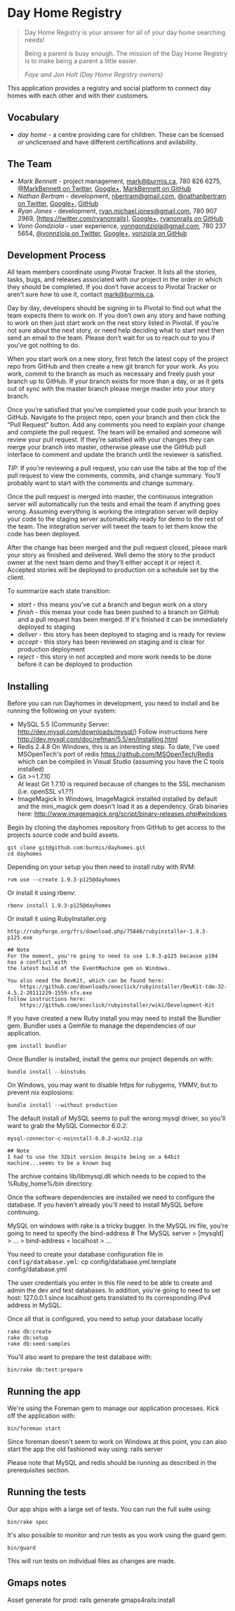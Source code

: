 # Day Home Registry

> Day Home Registry is your answer for all of your day home searching needs!
> 
> Being a parent is busy enough. The mission of the Day Home Registry is to make being a parent a little easier.
> 
> _Faye and Jon Holt (Day Home Registry owners)_

This application provides a registry and social platform to connect day homes with each other and with their customers.

## Vocabulary

 * _day home_ - a centre providing care for children. These can be licensed or unclicensed and have different certifications and avilability.

## The Team

 * *Mark Bennett* - project management, [mark@burmis.ca](mailto:mark@burmis.ca), 780 826 6275, [@MarkBennett on Twitter](https://twitter.com/MarkBennett), [Google+](https://plus.google.com/104431949275766772757/posts), [MarkBennett on GitHub](https://github.com/MarkBennett)
 * *Nathan Bertram* - development, [nbertram@gmail.com](mailto:nbertram@gmail.com), [@nathanbertram on Twitter](https://twitter.com/nathanbertram), [Google+](https://plus.google.com/118053740037238335612/posts), [GitHub](https://github.com/nathanbertram)
 * *Ryan Jones* - development, [ryan.michael.jones@gmail.com](mailto:ryan.michael.jones@gmail.com), 780 907 2969, [https://twitter.com/ryanonrails], [Google+](https://plus.google.com/108111379110069559271/posts), [ryanonrails on GitHub](https://github.com/ryanonrails)
 * *Vonn Gondziola* - user experience, [vonngondziola@gmail.com](mailto:vonngondziola@gmail.com), 780 237 5654, [@vonnziola on Twitter](https://twitter.com/#!/vonnziola), [Google+](https://plus.google.com/104018711410926928454/posts), [vonziola on GitHub](https://github.com/vonnziola)

## Development Process

All team members coordinate using Pivotal Tracker. It lists all the stories, tasks, bugs, and releases associated with our project in the order in which they should be completed. If you don’t have access to Pivotal Tracker or aren’t sure how to use it, contact mark@burmis.ca.

Day by day, developers should be signing in to Pivotal to find out what the team expects them to work on. If you don’t own any story and have nothing to work on then just start work on the next story listed in Pivotal. If you’re not sure about the next story, or need help deciding what to start next then send an email to the team. Please don’t wait for us to reach out to you if you’ve got nothing to do.

When you start work on a new story, first fetch the latest copy of the project repo from GitHub and then create a new git branch for your work. As you work, commit to the branch as much as necessary and freely push your branch up to GitHub. If your branch exists for more than a day, or as it gets out of sync with the master branch please merge master into your story branch.

Once you’re satisfied that you’ve completed your code push your branch to GitHub. Navigate to the project repo, open your branch and then click the “Pull Request” button. Add any comments you need to explain your change and complete the pull request. The team will be emailed and someone will review your pull request. If they’re satisfied with your changes they can merge your branch into master, otherwise please use the GitHub pull interface to comment and update the branch until the reviewer is satisfied.

*TIP:* If you’re reviewing a pull request, you can use the tabs at the top of the pull request to view the comments, commits, and change summary. You’ll probably want to start with the comments and change summary.

Once the pull request is merged into master, the continuous integration server will automatically run the tests and email the team if anything goes wrong. Assuming everything is working the integration server will deploy your code to the staging server automatically ready for demo to the rest of the team. The integration server will tweet the team to let them know the code has been deployed.

After the change has been merged and the pull request closed, please mark your story as finished and delivered. Well demo the story to the product owner at the next team demo and they’ll either accept it or reject it. Accepted stories will be deployed to production on a schedule set by the client.

To summarize each state transition:

 * _start_ - this means you've cut a branch and begun work on a story
 * _finish_ - this menas your code has been pushed to a branch on GitHub and a pull request has been merged. If it's finished it can be immediately deployed to staging
 * _deliver_ - this story has been deployed to staging and is ready for review
 * _accept_ - this story has been reviewed on staging and is clear for production deployment
 * _reject_ - this story in not accepted and more work needs to be done before it can be deployed to production

## Installing

Before you can run Dayhomes in development, you need to install and be running
the following on your system:

  * MySQL 5.5 (Community Server: http://dev.mysql.com/downloads/mysql/)
	Follow instructions here http://dev.mysql.com/doc/refman/5.5/en/installing.html
  * Redis 2.4.8
	On Windows, this is an interesting step. To date, I've used MSOpenTech's port of redis
			https://github.com/MSOpenTech/Redis
	which can be compiled in Visual Studio (assuming you have the C tools installed)
  * Git >=1.7.10    	
	At least Git 1.7.10 is required because of changes to the SSL mechanism (i.e. openSSL v1.??)
  * ImageMagick
	In Windows, ImageMagick installed installed by default and the mini_magick gem doesn't load
	it as a dependency. Grab binaries here:
		http://www.imagemagick.org/script/binary-releases.php#windows

Begin by cloning the dayhomes repository from GitHub to get access to the
projects source code and build assets.

    git clone git@github.com:burmis/dayhomes.git
    cd dayhomes
    
Depending on your setup you then need to install ruby with RVM:

    rvm use --create 1.9.3-p125@dayhomes

Or install it using rbenv:

    rbenv install 1.9.3-p125@dayhomes
	
Or install it using RubyInstaller.org
	
	http://rubyforge.org/frs/download.php/75848/rubyinstaller-1.9.3-p125.exe	
	
	## Note
	For the moment, you're going to need to use 1.9.3-p125 because p194 has a conflict with 
	the latest build of the EventMachine gem on Windows.
	
	You also need the DevKit, which can be found here:
	 	https://github.com/downloads/oneclick/rubyinstaller/DevKit-tdm-32-4.5.2-20111229-1559-sfx.exe
	follow instructions here:
		https://github.com/oneclick/rubyinstaller/wiki/Development-Kit

If you have created a new Ruby install you may need to install the Bundler gem.
Bundler uses a Gemfile to manage the dependencies of our application.

    gem install bundler

Once Bundler is installed, install the gems our project depends on with:

    bundle install --binstubs
	
On Windows, you may want to disable https for rubygems, YMMV, but to prevent nix explosions:

	bundle install --without production

The default install of MySQL seems to pull the wrong mysql driver, so you'll want to grab the MySQL Connector 6.0.2:

	mysql-connector-c-noinstall-6.0.2-win32.zip

	## Note
	I had to use the 32bit version despite being on a 64bit machine...seems to be a known bug
	
The archive contains lib/libmysql.dll which needs to be copied to the %Ruby_home%/bin directory.
	
Once the software dependencies are installed we need to configure the database.
If you haven't already you'll need to install MySQL before continuing.

MySQL on windows with rake is a tricky bugger.  In the MySQL ini file, you're going to need to specify the bind-address 
	# The MySQL server
	> [mysqld]
	> ...
	> bind-address	= localhost
	> ...

You need to create your database configuration file in <tt>config/database.yml</tt>:
    cp config/database.yml.template config/database.yml
	
The user credentials you enter in this file need to be able to create and admin the dev
and test databases. In addition, you're going to need to set
	host: 127.0.0.1
since localhost	gets translated to its corresponding IPv4 address in MySQL.

Once all that is configured, you need to setup your database locally
    
    rake db:create
    rake db:setup
	rake db:seed:samples

You'll also want to prepare the test database with:

    bin/rake db:test:prepare

## Running the app

We're using the Foreman gem to manage our application processes. Kick off the
application with:

    bin/foreman start	

Since foreman doesn't seem to work on Windows at this point, you can also start the app the old fashioned way using:
	rails server
	
Please note that MySQL and redis should be running as described in the
prerequisites section.

## Running the tests

Our app ships with a large set of tests. You can run the full suite using:

    bin/rake spec

It's also possible to monitor and run tests as you work using the guard gem:

    bin/guard

This will run tests on individual files as changes are made.

## Gmaps notes

Asset generate for prod: rails generate gmaps4rails:install
